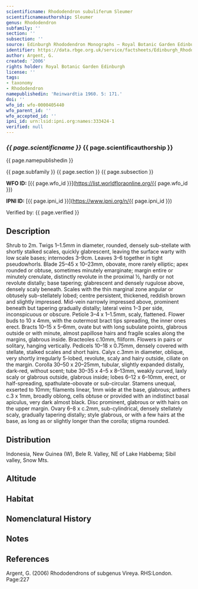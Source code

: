 ```yaml
---
scientificname: Rhododendron subuliferum Sleumer
scientificnameauthorship: Sleumer
genus: Rhododendron
subfamily: ''
section: ''
subsection: ''
source: Edinburgh Rhododendron Monographs – Royal Botanic Garden Edinburgh
identifier: https://data.rbge.org.uk/service/factsheets/Edinburgh_Rhododendron_Monographs.xhtml
author: Argent, G.
created: '2006'
rights holder: Royal Botanic Garden Edinburgh
license: ''
tags:
- taxonomy
- Rhododendron
namepublishedin: 'Reinwardtia 1960. 5: 171.'
doi: ''
wfo_id: wfo-0000405440
wfo_parent_id: ''
wfo_accepted_id: ''
ipni_id: urn:lsid:ipni.org:names:333424-1
verified: null
---
```

### _{{ page.scientificname }}_ {{ page.scientificauthorship }}
 {{ page.namepublishedin }}

{{ page.subfamily }} {{ page.section }} {{ page.subsection }}

**WFO ID:** [{{ page.wfo_id }}](https://list.worldfloraonline.org/{{ page.wfo_id }})

**IPNI ID:** [{{ page.ipni_id }}](https://www.ipni.org/n/{{ page.ipni_id }})

Verified by: {{ page.verified }}



## Description
Shrub to 2m. Twigs 1–1.5mm in diameter, rounded, densely sub-stellate with shortly stalked scales, quickly glabrescent, leaving the surface warty with low scale bases; internodes 3–9cm. Leaves 3–6 together in tight pseudowhorls. Blade 25–45 x 10–23mm, obovate, more rarely elliptic; apex rounded or obtuse, sometimes minutely emarginate; margin entire or minutely crenulate, distinctly revolute in the proximal ½, hardly or not revolute distally; base tapering; glabrescent and densely rugulose above, densely scaly beneath. Scales with the thin marginal zone angular or obtusely sub-stellately lobed; centre persistent, thickened, reddish brown and slightly impressed. Mid-vein narrowly impressed above, prominent beneath but tapering gradually distally; lateral veins 1–3 per side, inconspicuous or obscure. Petiole 3–4 x 1–1.5mm, scaly, flattened. Flower buds to 10 x 4mm, with the outermost bract tips spreading, the inner ones erect. Bracts 10–15 x 5–6mm, ovate but with long subulate points, glabrous outside or with minute, almost papillose hairs and fra­gile scales along the margins, glabrous inside. Bracteoles c.10mm, filiform. Flowers in pairs or solitary, hanging vertically. Pedicels 10–18 x 0.75mm, densely covered with stellate, stalked scales and short hairs. Calyx c.3mm in diameter, oblique, very shortly irregularly 5-lobed, revolute, scaly and hairy outside, ciliate on the margin. Corolla 30–50 x 20–25mm, tubular, slightly expanded distally, dark-red, without scent; tube 30–35 x 4–5 x 8–13mm, weakly curved, laxly scaly or glabrous outside, glabrous inside; lobes 6–12 x 6–10mm, erect, or half-spreading, spathulate-obovate or sub-circular. Stamens unequal, exserted to 10mm; filaments linear, 1mm wide at the base, glabrous; anthers c.3 x 1mm, broadly oblong, cells obtuse or provided with an indistinct basal apiculus, very dark almost black. Disc prominent, glabrous or with hairs on the upper margin. Ovary 6–8 x c.2mm, sub-cylindrical, densely stellately scaly, gradually tapering distally; style glabrous, or with a few hairs at the base, as long as or slightly longer than the corolla; stigma rounded.

## Distribution
Indonesia, New Guinea (W), Bele R. Valley, NE of Lake Habbema; Sibil valley, Snow Mts.

## Altitude


## Habitat


## Nomenclatural History

                       
## Notes


## References

Argent, G. (2006) Rhododendrons of subgenus Vireya. RHS:London. Page:227
